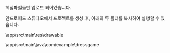 핵심파일들만 업로드 되어있습니다.

안드로이드 스튜디오에서 프로젝트를 생성 후, 아래의 두 폴더를 복사하여 실행할 수 있습니다.

\app\src\main\res\drawable

\app\src\main\java\com\example\dressgame
